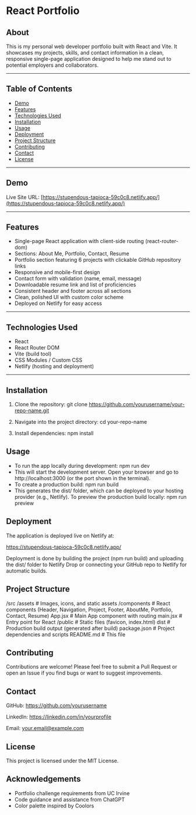 # React Portfolio

## About

This is my personal web developer portfolio built with React and Vite. It showcases my projects, skills, and contact information in a clean, responsive single-page application designed to help me stand out to potential employers and collaborators.

---

## Table of Contents

- [Demo](#demo)
- [Features](#features)
- [Technologies Used](#technologies-used)
- [Installation](#installation)
- [Usage](#usage)
- [Deployment](#deployment)
- [Project Structure](#project-structure)
- [Contributing](#contributing)
- [Contact](#contact)
- [License](#license)

---

## Demo

Live Site URL: [https://stupendous-tapioca-59c0c8.netlify.app/](https://stupendous-tapioca-59c0c8.netlify.app/)

---

## Features

- Single-page React application with client-side routing (react-router-dom)
- Sections: About Me, Portfolio, Contact, Resume
- Portfolio section featuring 6 projects with clickable GitHub repository links
- Responsive and mobile-first design
- Contact form with validation (name, email, message)
- Downloadable resume link and list of proficiencies
- Consistent header and footer across all sections
- Clean, polished UI with custom color scheme
- Deployed on Netlify for easy access

---

## Technologies Used

- React
- React Router DOM
- Vite (build tool)
- CSS Modules / Custom CSS
- Netlify (hosting and deployment)

---

## Installation

1. Clone the repository:
git clone https://github.com/yourusername/your-repo-name.git

2. Navigate into the project directory:
cd your-repo-name

3. Install dependencies:
npm install

## Usage
- To run the app locally during development:
npm run dev
- This will start the development server. Open your browser and go to http://localhost:3000 (or the port shown in the terminal).
- To create a production build:
npm run build
- This generates the dist/ folder, which can be deployed to your hosting provider (e.g., Netlify).
To preview the production build locally:
npm run preview

## Deployment 
The application is deployed live on Netlify at:

https://stupendous-tapioca-59c0c8.netlify.app/

Deployment is done by building the project (npm run build) and uploading the dist/ folder to Netlify Drop or connecting your GitHub repo to Netlify for automatic builds.

## Project Structure

/src
  /assets          # Images, icons, and static assets
  /components      # React components (Header, Navigation, Project, Footer, AboutMe, Portfolio, Contact, Resume)
  App.jsx          # Main App component with routing
  main.jsx         # Entry point for React
/public            # Static files (favicon, index.html)
dist               # Production build output (generated after build)
package.json       # Project dependencies and scripts
README.md          # This file

## Contributing

Contributions are welcome! Please feel free to submit a Pull Request or open an Issue if you find bugs or want to suggest improvements.

## Contact
GitHub: https://github.com/yourusername

LinkedIn: https://linkedin.com/in/yourprofile

Email: your.email@example.com

## License
This project is licensed under the MIT License.


## Acknowledgements
- Portfolio challenge requirements from UC Irvine
- Code guidance and assistance from ChatGPT
- Color palette inspired by Coolors
